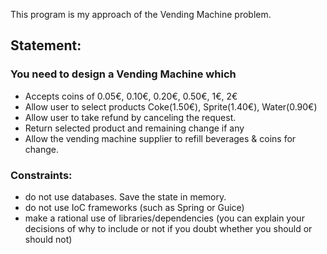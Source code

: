This program is my approach of the Vending Machine problem.

## Statement:
### You need to design a Vending Machine which
* Accepts coins of 0.05€, 0.10€, 0.20€, 0.50€, 1€, 2€
* Allow user to select products Coke(1.50€), Sprite(1.40€), Water(0.90€)
* Allow user to take refund by canceling the request.
* Return selected product and remaining change if any
* Allow the vending machine supplier to refill beverages & coins for change.

### Constraints:
* do not use databases. Save the state in memory.
* do not use IoC frameworks (such as Spring or Guice)
* make a rational use of libraries/dependencies (you can explain your decisions of why to include or not if you doubt whether you should or should not)
